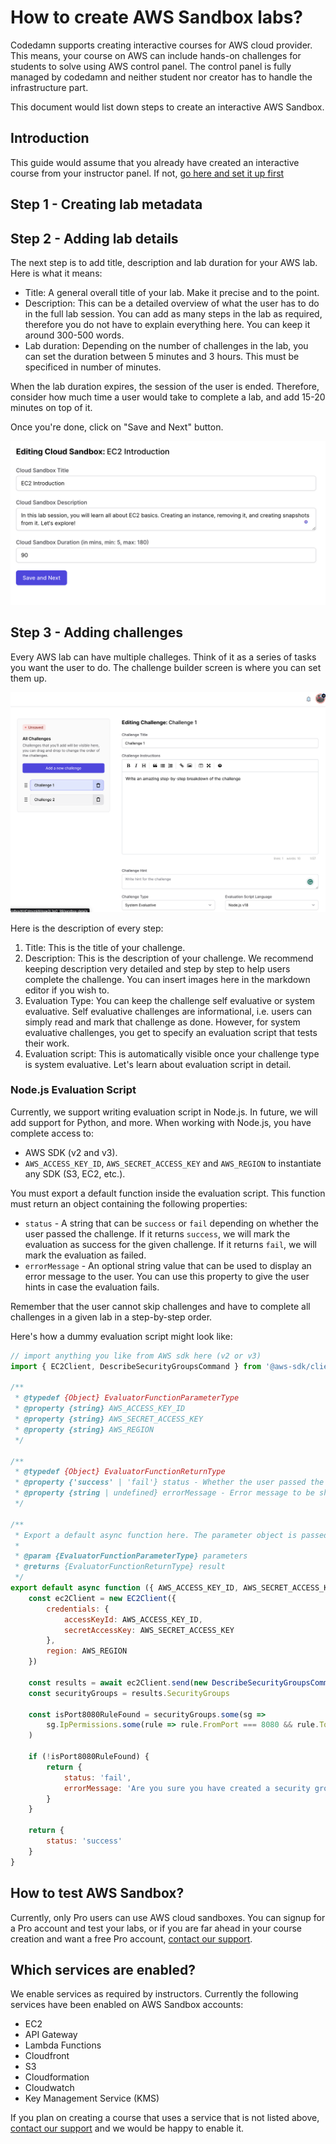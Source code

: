 # How to create AWS Sandbox labs?

Codedamn supports creating interactive courses for AWS cloud provider. This means, your course on AWS can include hands-on challenges for students to solve using AWS control panel. The control panel is fully managed by codedamn and neither student nor creator has to handle the infrastructure part.

This document would list down steps to create an interactive AWS Sandbox.

## Introduction

This guide would assume that you already have created an interactive course from your instructor panel. If not, [go here and set it up first](https://codedamn.com/instructor/interactive-courses)

## Step 1 - Creating lab metadata

<!--@include: ./../_components/CloudLabMetadata.md-->

## Step 2 - Adding lab details

The next step is to add title, description and lab duration for your AWS lab. Here is what it means:

-   Title: A general overall title of your lab. Make it precise and to the point.
-   Description: This can be a detailed overview of what the user has to do in the full lab session. You can add as many steps in the lab as required, therefore you do not have to explain everything here. You can keep it around 300-500 words.
-   Lab duration: Depending on the number of challenges in the lab, you can set the duration between 5 minutes and 3 hours. This must be specificed in number of minutes.

When the lab duration expires, the session of the user is ended. Therefore, consider how much time a user would take to complete a lab, and add 15-20 minutes on top of it.

Once you're done, click on "Save and Next" button.

![](/images/aws/intro-box.png)

## Step 3 - Adding challenges

Every AWS lab can have multiple challeges. Think of it as a series of tasks you want the user to do. The challenge builder screen is where you can set them up.

![](/images/aws/challenges-screen.png)

Here is the description of every step:

1. Title: This is the title of your challenge.
2. Description: This is the description of your challenge. We recommend keeping description very detailed and step by step to help users complete the challenge. You can insert images here in the markdown editor if you wish to.
3. Evaluation Type: You can keep the challenge self evaluative or system evaluative. Self evaluative challenges are informational, i.e. users can simply read and mark that challenge as done. However, for system evaluative challenges, you get to specify an evaluation script that tests their work.
4. Evaluation script: This is automatically visible once your challenge type is system evaluative. Let's learn about evaluation script in detail.

### Node.js Evaluation Script

Currently, we support writing evaluation script in Node.js. In future, we will add support for Python, and more. When working with Node.js, you have complete access to:

-   AWS SDK (v2 and v3).
-   `AWS_ACCESS_KEY_ID`, `AWS_SECRET_ACCESS_KEY` and `AWS_REGION` to instantiate any SDK (S3, EC2, etc.).

You must export a default function inside the evaluation script. This function must return an object containing the following properties:

- `status` - A string that can be `success` or `fail` depending on whether the user passed the challenge. If it returns `success`, we will mark the evaluation as success for the given challenge. If it returns `fail`, we will mark the evaluation as failed.
- `errorMessage` - An optional string value that can be used to display an error message to the user. You can use this property to give the user hints in case the evaluation fails.

Remember that the user cannot skip challenges and have to complete all challenges in a given lab in a step-by-step order.

Here's how a dummy evaluation script might look like:

```js
// import anything you like from AWS sdk here (v2 or v3)
import { EC2Client, DescribeSecurityGroupsCommand } from '@aws-sdk/client-ec2'

/**
 * @typedef {Object} EvaluatorFunctionParameterType
 * @property {string} AWS_ACCESS_KEY_ID
 * @property {string} AWS_SECRET_ACCESS_KEY
 * @property {string} AWS_REGION
 */

/**
 * @typedef {Object} EvaluatorFunctionReturnType
 * @property {'success' | 'fail'} status - Whether the user passed the challenge
 * @property {string | undefined} errorMessage - Error message to be shown to the user if the evaluation failed
 */

/**
 * Export a default async function here. The parameter object is passed by codedamn when calling your function
 *
 * @param {EvaluatorFunctionParameterType} parameters
 * @returns {EvaluatorFunctionReturnType} result
 */
export default async function ({ AWS_ACCESS_KEY_ID, AWS_SECRET_ACCESS_KEY, AWS_REGION }) {
	const ec2Client = new EC2Client({
		credentials: {
			accessKeyId: AWS_ACCESS_KEY_ID,
			secretAccessKey: AWS_SECRET_ACCESS_KEY
		},
		region: AWS_REGION
	})

	const results = await ec2Client.send(new DescribeSecurityGroupsCommand({}))
	const securityGroups = results.SecurityGroups

	const isPort8080RuleFound = securityGroups.some(sg =>
		sg.IpPermissions.some(rule => rule.FromPort === 8080 && rule.ToPort === 8080)
	)

	if (!isPort8080RuleFound) {
		return {
			status: 'fail',
			errorMessage: 'Are you sure you have created a security group allowing port 8080?'
		}
	}

	return {
		status: 'success'
	}
}
```

## How to test AWS Sandbox?

Currently, only Pro users can use AWS cloud sandboxes. You can signup for a Pro account and test your labs, or if you are far ahead in your course creation and want a free Pro account, <a href="https://codedamn.com/contact">contact our support</a>.

## Which services are enabled?

We enable services as required by instructors. Currently the following services have been enabled on AWS Sandbox accounts:

- EC2
- API Gateway
- Lambda Functions
- Cloudfront
- S3
- Cloudformation
- Cloudwatch
- Key Management Service (KMS)

If you plan on creating a course that uses a service that is not listed above, <a href="https://codedamn.com/contact">contact our support</a> and we would be happy to enable it.
